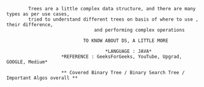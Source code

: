             Trees are a little complex data structure, and there are many types as per use cases, 
            tried to understand different trees on basis of where to use , their difference, 
                                    and performing complex operations

                                TO KNOW ABOUT DS, A LITTLE MORE 

                                        *LANGUAGE : JAVA*
                        *REFERENCE : GeeksForGeeks, YouTube, Upgrad, GOOGLE, Medium*

                        ** Covered Binary Tree / Binary Search Tree / Important Algos overall **